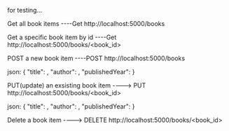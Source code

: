 for testing...

Get all book items ----Get http://localhost:5000/books

Get a specific book item by id ----Get http://localhost:5000/books/<book_id>

POST a new book item ----POST http://localhost:5000/books

json: {
    "title": ,
    "author": ,
    "publishedYear": 
 }
  
PUT(update) an exsisting book item ----> PUT http://localhost:5000/books/<book_id>


 json: {
  "title": ,
  "author": ,
  "publishedYear": 
}



Delete a book item ----> DELETE http://localhost:5000/books/<book_id>